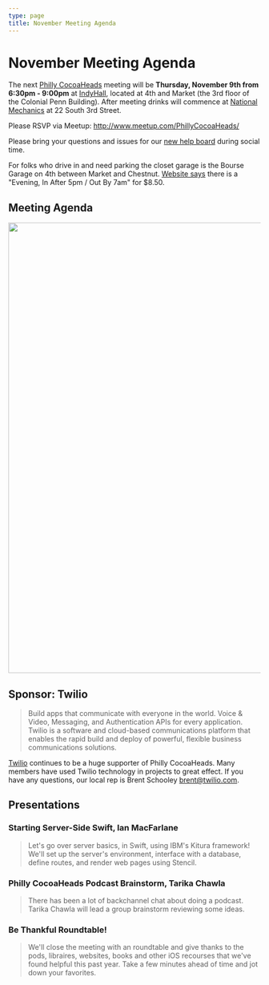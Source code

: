 ```yaml
---
type: page
title: November Meeting Agenda
---
```


# November Meeting Agenda

The next [Philly CocoaHeads][PC] meeting will be **Thursday, November 9th from 6:30pm - 9:00pm** at [IndyHall][IndyHall], located at 4th and Market (the 3rd floor of the Colonial Penn Building). After meeting drinks will commence at [National Mechanics][NationalMechanics] at 22 South 3rd Street.

[PC]:http://phillycocoa.org
[IndyHall]:https://www.indyhall.org/
[NationalMechanics]: http://www.nationalmechanics.com/

Please RSVP via Meetup: <http://www.meetup.com/PhillyCocoaHeads/>

Please bring your questions and issues for our [new help board](http://phillycocoa.org/blog/meeting-format-changes/) during social time.

For folks who drive in and need parking the closet garage is the Bourse Garage on 4th between Market and Chestnut. [Website says](https://www.parkme.com/lot/85982/bourse-garage-philadelphia-pa) there is a "Evening, In After 5pm / Out By 7am" for $8.50.

## Meeting Agenda

<p><img src="/images/agenda.png" width="900px"/></p>

## Sponsor: Twilio

> Build apps that communicate with everyone in the world. Voice & Video, Messaging, and Authentication APIs for every application. Twilio is a software and cloud-based communications platform that enables the rapid build and deploy of powerful, flexible business communications solutions.

[Twilio](http://www.twilio.com) continues to be a huge supporter of Philly CocoaHeads. Many members have used Twilio technology in projects to great effect. If you have any questions, our local rep is Brent Schooley <brent@twilio.com>.

## Presentations

### Starting Server-Side Swift, Ian MacFarlane

> Let's go over server basics, in Swift, using IBM's Kitura framework! We'll set up the server's environment, interface with a database, define routes, and render web pages using Stencil. 

### Philly CocoaHeads Podcast Brainstorm, Tarika Chawla

> There has been a lot of backchannel chat about doing a podcast. Tarika Chawla will lead a group brainstorm reviewing some ideas.

### Be Thankful Roundtable!

> We'll close the meeting with an roundtable and give thanks to the pods, libraires, websites, books and other iOS recourses that we've found helpful this past year. Take a few minutes ahead of time and jot down your favorites.
